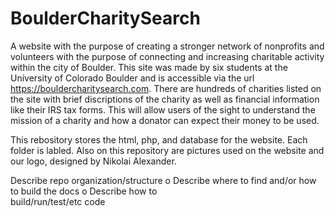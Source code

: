 # BoulderCharitySearch
A website with the purpose of creating a stronger network of nonprofits and volunteers with the purpose of connecting and increasing charitable activity within the city of Boulder. This site was made by six students at the University of Colorado Boulder and is accessible via the url https://bouldercharitysearch.com. There are hundreds of charities listed on the site with brief discriptions of the charity as well as financial information like their IRS tax forms. This will allow users of the sight to understand the mission of a charity and how a donator can expect their money to be used.

This rebository stores the html, php, and database for the website. Each folder is labled. Also on this repository are pictures used on the website and our logo, designed by Nikolai Alexander.


Describe repo	organization/structure
o Describe	where	to	find	and/or	how	to	build	the	docs	o	Describe	how	to	
build/run/test/etc	code	
